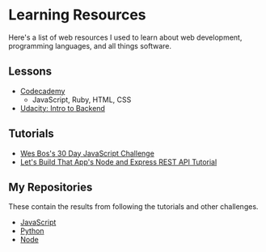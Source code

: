 # Learning Resources

Here's a list of web resources I used to learn about web development, programming languages, and all things software.

## Lessons
- [Codecademy](https://www.codecademy.com/)
  - JavaScript, Ruby, HTML, CSS
- [Udacity: Intro to Backend](https://classroom.udacity.com/courses/ud171)
 
 ## Tutorials
 - [Wes Bos's 30 Day JavaScript Challenge](https://javascript30.com/)
 - [Let's Build That App's Node and Express REST API Tutorial](https://www.youtube.com/watch?v=F7NVpxxmmgM&list=PL0dzCUj1L5JE4w_OctDGyZOhML6OtJSqR)
 
## My Repositories
These contain the results from following the tutorials and other challenges.
- [JavaScript](https://github.com/stephaniekyyip/learning_javascript)
- [Python](https://github.com/stephaniekyyip/python)
- [Node](https://github.com/stephaniekyyip/learning_node)
